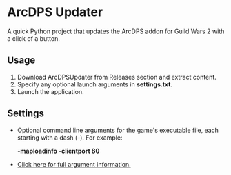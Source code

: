 # ArcDPS Updater
A quick Python project that updates the ArcDPS addon for Guild Wars 2 with a click of a button.

## Usage

1. Download ArcDPSUpdater from Releases section and extract content.
2. Specify any optional launch arguments in **settings.txt**.
3. Launch the application.

## Settings

  * Optional command line arguments for the game's executable file, each starting with a dash (-). For example:

     **-maploadinfo -clientport 80**
  * [Click here for full argument information.](https://wiki.guildwars2.com/wiki/Command_line_arguments)



